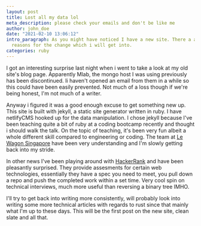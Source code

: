 ```yaml
---
layout: post
title: Lost all my data lol
meta_description: please check your emails and don't be like me
author: john_doe
date: "2021-02-10 13:06:12"
intro_paragraph: As you might have noticed I have a new site. There a a few
  reasons for the change which i will get into.
categories: ruby
---
```


I got an interesting surprise last night when i went to take a look at my old site's blog page. Apparently Mlab, the mongo host I was using previously has been discontinued. Ii haven't opened an email from them in a while so this could have been easily prevented. Not much of a loss though if we're being honest, I'm not much of a writer.

Anyway i figured it was a good enough excuse to get something new up. This site is built with jekyll, a static site generator written in ruby. I have netlifyCMS hooked up for the data manipulation. I chose jekyll because I've been teaching quite a bit of ruby at a coding bootcamp recently and thought i should walk the talk. On the topic of teaching, it's been very fun albeit a whole different skill compared to engineering or coding. The team at [Le Wagon Singapore](https://www.lewagon.com/) have been very understanding and I'm slowly getting back into my stride.

In other news I've been playing around with [HackerRank](http;//hackerrank.com/) and have been pleasantly surprised. They provide assesments for certain web technologies, essentially they have a spec you need to meet, you pull down a repo and push the completed work within a set time. Very cool spin on technical interviews, much more useful than reversing a binary tree IMHO.

I'll try to get back into writing more consistently, will probably look into writing some more technical articles with regards to rust since that mainly what I'm up to these days. This will be the first post on the new site, clean slate and all that.
